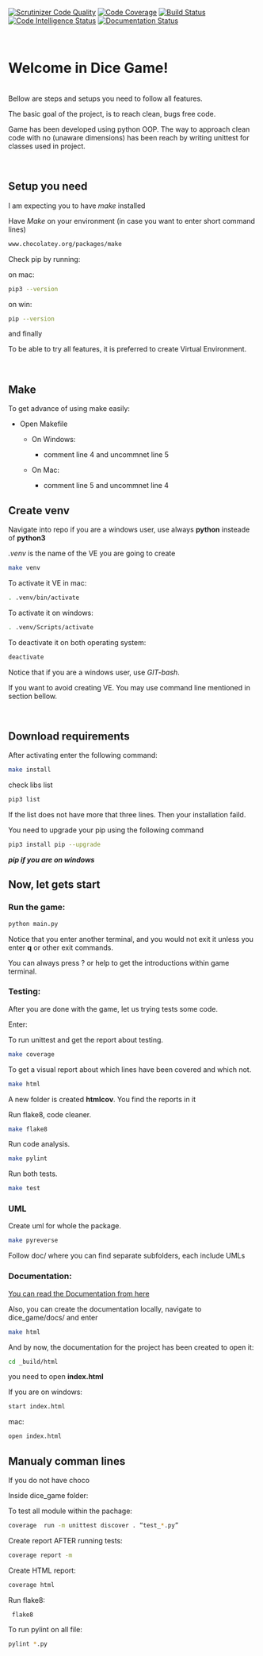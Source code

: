 ﻿[![Scrutinizer Code Quality](https://scrutinizer-ci.com/g/itsAiham/dice_game/badges/quality-score.png?b=master)](https://scrutinizer-ci.com/g/itsAiham/dice_game/?branch=master) [![Code Coverage](https://scrutinizer-ci.com/g/itsAiham/dice_game/badges/coverage.png?b=master)](https://scrutinizer-ci.com/g/itsAiham/dice_game/?branch=master) [![Build Status](https://scrutinizer-ci.com/g/itsAiham/dice_game/badges/build.png?b=master)](https://scrutinizer-ci.com/g/itsAiham/dice_game/build-status/master) [![Code Intelligence Status](https://scrutinizer-ci.com/g/itsAiham/dice_game/badges/code-intelligence.svg?b=master)](https://scrutinizer-ci.com/code-intelligence) [![Documentation Status](https://readthedocs.org/projects/dice-game/badge/?version=latest)](https://dice-game.readthedocs.io/en/latest/?badge=latest)

<br>

# Welcome in Dice Game!

<br>
Bellow are steps and setups you need to follow all features.

The basic goal of the project, is to reach clean, bugs free code.

Game has been developed using python OOP. The way to approach clean code with no (unaware dimensions) has been reach by writing unittest for classes used in project.

<br>

## Setup you need

I am expecting you to have _make_ installed

Have _Make_ on your environment (in case you want to enter short command lines)

```bash
www.chocolatey.org/packages/make
```

Check pip by running:

on mac:

```bash
pip3 --version
```

on win:

```bash
pip --version
```

and finally

To be able to try all features, it is preferred to create Virtual Environment.

<br>

## Make

To get advance of using make easily:

- Open Makefile

  - On Windows:

    - comment line 4 and uncommnet line 5

  - On Mac:
    - comment line 5 and uncommnet line 4

## Create venv

Navigate into repo
if you are a windows user, use always **python** insteade of **python3**

_.venv_ is the name of the VE you are going to create

```bash
make venv
```

To activate it VE in mac:

```bash
. .venv/bin/activate
```

To activate it on windows:

```bash
. .venv/Scripts/activate
```

To deactivate it on both operating system:

```bash
deactivate
```

Notice that if you are a windows user, use _GIT-bash_.

If you want to avoid creating VE. You may use command line mentioned in section bellow.

<br>

## Download requirements

After activating enter the following command:

```bash
make install
```

check libs list

```bash
pip3 list
```

If the list does not have more that three lines.
Then your installation faild.

You need to upgrade your pip using the following command

```bash
pip3 install pip --upgrade
```

**_pip if you are on windows_**

## Now, let gets start

### Run the game:

```bash
python main.py
```

Notice that you enter another terminal, and you would not exit it unless you enter **q** or other exit commands.

You can always press ? or help to get the introductions within game terminal.

### Testing:

After you are done with the game, let us trying tests some code.

Enter:

To run unittest and get the report about testing.

```bash
make coverage
```

To get a visual report about which lines have been covered and which not.

```bash
make html
```

A new folder is created **htmlcov**.
You find the reports in it

Run flake8, code cleaner.

```bash
make flake8
```

Run code analysis.

```bash
make pylint
```

Run both tests.

```bash
make test
```

### UML

Create uml for whole the package.

```bash
make pyreverse
```

Follow doc/ where you can find separate subfolders, each include UMLs

### Documentation:

[You can read the Documentation from here](https://dice-game.readthedocs.io)

Also, you can create the documentation locally, navigate to dice_game/docs/ and enter

```bash
make html
```

And by now, the documentation for the project has been created
to open it:

```bash
cd _build/html
```

you need to open **index.html**

If you are on windows:

```bash
start index.html
```

mac:

```bash
open index.html
```

## Manualy comman lines

If you do not have choco

Inside dice_game folder:

To test all module within the pachage:

```bash
coverage  run -m unittest discover . “test_*.py”
```

Create report AFTER running tests:

```bash
coverage report -m
```

Create HTML report:

```bash
coverage html
```

Run flake8:

```bash
 flake8
```

To run pylint on all file:

```bash
pylint *.py
```
